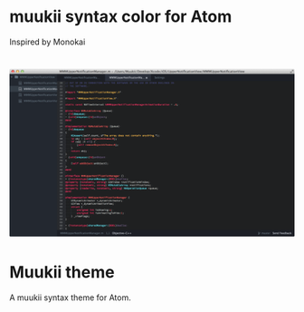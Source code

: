 # muukii syntax color for Atom
Inspired by Monokai

![ScreenShot](screenshot2.png)
=======
# Muukii theme

A muukii syntax theme for Atom.
